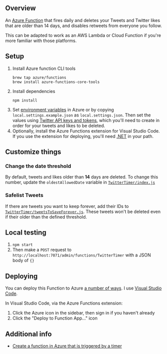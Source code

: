 ## Overview

An [Azure Function](https://docs.microsoft.com/en-us/azure/azure-functions/functions-overview) that fires daily and deletes your Tweets and Twitter likes that are older than 14 days, and disables retweets from everyone you follow.

This can be adapted to work as an AWS Lambda or Cloud Function if you're more familiar with those platforms.

## Setup

1. Install Azure function CLI tools
    ```
    brew tap azure/functions
    brew install azure-functions-core-tools
    ```
1. Install dependencies
    ```
    npm install
    ```
1. Set [environment variables](https://docs.microsoft.com/en-us/azure/azure-functions/functions-reference-node#environment-variables) in Azure or by copying `local.settings.example.json` as `local.settings.json`. Then set the values using [Twitter API keys and tokens](https://developer.twitter.com/en/docs/basics/apps/overview), which you'll need to create in order for your tweets and likes to be deleted.
1. Optionally, install the Azure Functions extension for Visual Studio Code. If you use the extension for deploying, you'll need [.NET](https://dotnet.microsoft.com/download) in your path.

## Customize things

### Change the date threshold

By default, tweets and likes older than **14** days are deleted. To change this number, update the `oldestAllowedDate` variable in [`TwitterTimer/index.js`](TwitterTimer/index.js)

### Safelist Tweets

If there are tweets you want to keep forever, add their IDs to [`TwitterTimer/tweetsToSaveForever.js`](TwitterTimer/tweetsToSaveForever.js). These tweets won't be deleted even if their older than the defined threshold.

## Local testing

1. `npm start`
1. Then make a `POST` request to `http://localhost:7071/admin/functions/TwitterTimer` with a JSON body of `{}`

## Deploying

You can deploy this Function to Azure [a number of ways](https://docs.microsoft.com/en-us/azure/azure-functions/deployment-zip-push). I use [Visual Studio Code](https://docs.microsoft.com/en-us/azure/azure-functions/functions-create-first-function-vs-code).

In Visual Studio Code, via the Azure Functions extension:

1. Click the Azure icon in the sidebar, then sign in if you haven't already
1. Click the "Deploy to Function App..." icon

## Additional info

- [Create a function in Azure that is triggered by a timer](https://docs.microsoft.com/en-us/azure/azure-functions/functions-create-scheduled-function)
